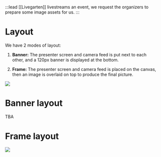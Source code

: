 :::lead
[[Livegarten]] livestreams an event, we request the organizers to prepare some image assets for us.
:::

# Layout

We have 2 modes of layout:

1. **Banner:** The presenter screen and camera feed is put next to each other, and a 120px banner is displayed at the bottom.

2. **Frame:** The presenter screen and camera feed is placed on the canvas, then an image is overlaid on top to produce the final picture.

![](https://usercontent.creatorsgarten.org/c/v1740669110/644c35a6802c02345887f156/image_cuuquw.webp)

# Banner layout

TBA

# Frame layout

![](https://usercontent.creatorsgarten.org/c/v1740668370/644c35a6802c02345887f156/image_somnjc.webp)